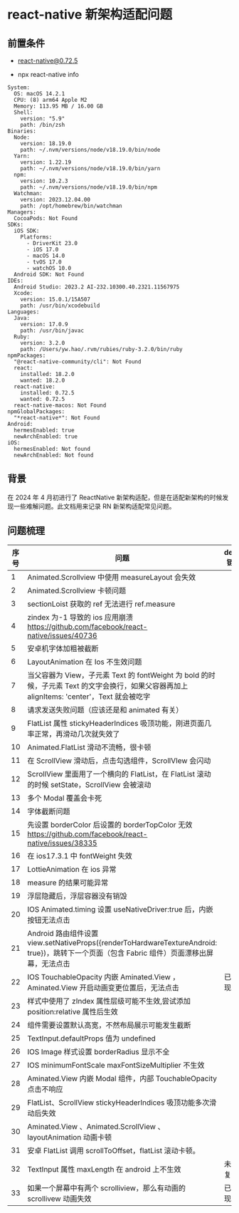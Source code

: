 # react-native 新架构适配问题

## 前置条件

- react-native@0.72.5

- npx react-native info

```
System:
  OS: macOS 14.2.1
  CPU: (8) arm64 Apple M2
  Memory: 113.95 MB / 16.00 GB
  Shell:
    version: "5.9"
    path: /bin/zsh
Binaries:
  Node:
    version: 18.19.0
    path: ~/.nvm/versions/node/v18.19.0/bin/node
  Yarn:
    version: 1.22.19
    path: ~/.nvm/versions/node/v18.19.0/bin/yarn
  npm:
    version: 10.2.3
    path: ~/.nvm/versions/node/v18.19.0/bin/npm
  Watchman:
    version: 2023.12.04.00
    path: /opt/homebrew/bin/watchman
Managers:
  CocoaPods: Not Found
SDKs:
  iOS SDK:
    Platforms:
      - DriverKit 23.0
      - iOS 17.0
      - macOS 14.0
      - tvOS 17.0
      - watchOS 10.0
  Android SDK: Not Found
IDEs:
  Android Studio: 2023.2 AI-232.10300.40.2321.11567975
  Xcode:
    version: 15.0.1/15A507
    path: /usr/bin/xcodebuild
Languages:
  Java:
    version: 17.0.9
    path: /usr/bin/javac
  Ruby:
    version: 3.2.0
    path: /Users/yw.hao/.rvm/rubies/ruby-3.2.0/bin/ruby
npmPackages:
  "@react-native-community/cli": Not Found
  react:
    installed: 18.2.0
    wanted: 18.2.0
  react-native:
    installed: 0.72.5
    wanted: 0.72.5
  react-native-macos: Not Found
npmGlobalPackages:
  "*react-native*": Not Found
Android:
  hermesEnabled: true
  newArchEnabled: true
iOS:
  hermesEnabled: Not found
  newArchEnabled: Not found
```

## 背景

在 2024 年 4 月初进行了 ReactNative 新架构适配，但是在适配新架构的时候发现一些难解问题。此文档用来记录 RN 新架构适配常见问题。

## 问题梳理

| 序号 | 问题                                                                                                                                         | demo 链接 | 描述 |
| ---- | -------------------------------------------------------------------------------------------------------------------------------------------- | --------- | ---- |
| 1    | Animated.Scrollview 中使用 measureLayout 会失效                                                                                              |           |      |
| 2    | Animated.Scrollview 卡顿问题                                                                                                                 |           |      |
| 3    | sectionLoist 获取的 ref 无法进行 ref.measure                                                                                                 |           |      |
| 4    | zindex 为-1 导致的 ios 应用崩溃 https://github.com/facebook/react-native/issues/40736                                                        |           |      |
| 5    | 安卓机字体加粗被截断                                                                                                                         |           |      |
| 6    | LayoutAnimation 在 Ios 不生效问题                                                                                                            |           |      |
| 7    | 当父容器为 View，子元素 Text 的 fontWeight 为 bold 的时候，子元素 Text 的文字会换行，如果父容器再加上 alignItems: 'center'，Text 就会被吃字  |           |
| 8    | 请求发送失败问题（应该还是和 animated 有关）                                                                                                 |           |      |
| 9    | FlatList 属性 stickyHeaderIndices 吸顶功能，刚进页面几率正常，再滑动几次就失效了                                                             |           |      |
| 10   | Animated.FlatList 滑动不流畅，很卡顿                                                                                                         |           |      |
| 11   | 在 ScrollView 滑动后，点击勾选组件，ScrollVIew 会闪动                                                                                        |           |      |
| 12   | ScrollView 里面用了一个横向的 FlatList，在 FlatList 滚动的时候 setState，ScrollView 会被滚动                                                 |           |      |
| 13   | 多个 Modal 覆盖会卡死                                                                                                                        |           |      |
| 14   | 字体截断问题                                                                                                                                 |           |      |
| 15   | 先设置 borderColor 后设置的 borderTopColor 无效 https://github.com/facebook/react-native/issues/38335                                        |           |      |
| 16   | 在 ios17.3.1 中 fontWeight 失效                                                                                                              |           |      |
| 17   | LottieAnimation 在 ios 异常                                                                                                                  |           |      |
| 18   | measure 的结果可能异常                                                                                                                       |           |      |
| 19   | 浮层隐藏后，浮层容器没有销毁                                                                                                                 |           |      |
| 20   | IOS Animated.timing 设置 useNativeDriver:true 后，内嵌按钮无法点击                                                                           |           |      |
| 21   | Android 路由组件设置 view.setNativeProps({renderToHardwareTextureAndroid: true})，跳转下一个页面（包含 Fabric 组件）页面漂移出屏幕，无法点击 |           |      |
| 22   | IOS TouchableOpacity 内嵌 Aminated.View ，Aminated.View 开启动画变更位置后，无法点击                                                         | 已复现    |      |
| 23   | 样式中使用了 zIndex 属性层级可能不生效,尝试添加 position:relative 属性后生效                                                                 |           |      |
| 24   | 组件需要设置默认高宽，不然布局展示可能发生截断                                                                                               |           |      |
| 25   | TextInput.defaultProps 值为 undefined                                                                                                        |           |      |
| 26   | IOS Image 样式设置 borderRadius 显示不全                                                                                                     |           |      |
| 27   | IOS minimumFontScale maxFontSizeMultiplier 不生效                                                                                            |           |      |
| 28   | Aminated.View 内嵌 Modal 组件，内部 TouchableOpacity 点击不响应                                                                              |           |      |
| 29   | FlatList、ScrollView stickyHeaderIndices 吸顶功能多次滑动后失效                                                                              |           |      |
| 30   | Aminated.View 、Animated.ScrollView 、layoutAnimation 动画卡顿                                                                               |           |      |
| 31   | 安卓 FlatList 调用 scrollToOffset，flatList 滚动卡顿。                                                                                       |           |      |
| 32   | TextInput 属性 maxLength 在 android 上不生效                                                                                                 | 未能复现  |      |
| 33   | 如果一个屏幕中有两个 scrolliview，那么有动画的 scrollivew 动画失效                                                                           | 已复现    |      |
